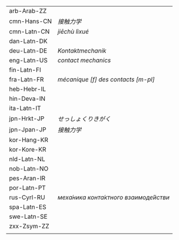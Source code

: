 | | |
|-|-|
| arb-Arab-ZZ |  |
| cmn-Hans-CN | _接触力学_ |
| cmn-Latn-CN | _jiēchù lìxué_ |
| dan-Latn-DK |  |
| deu-Latn-DE | _Kontaktmechanik_ |
| eng-Latn-US | _contact mechanics_ |
| fin-Latn-FI |  |
| fra-Latn-FR | _mécanique [f] des contacts [m-pl]_ |
| heb-Hebr-IL |  |
| hin-Deva-IN |  |
| ita-Latn-IT |  |
| jpn-Hrkt-JP | _せっしょくりきがく_ |
| jpn-Jpan-JP | _接触力学_ |
| kor-Hang-KR |  |
| kor-Kore-KR |  |
| nld-Latn-NL |  |
| nob-Latn-NO |  |
| pes-Aran-IR |  |
| por-Latn-PT |  |
| rus-Cyrl-RU | _меха́ника конта́ктного взаимоде́йстви_ |
| spa-Latn-ES |  |
| swe-Latn-SE |  |
| zxx-Zsym-ZZ |  |
|  |  |
